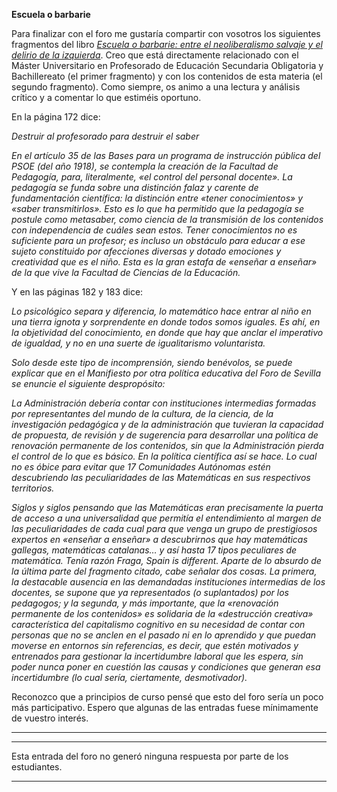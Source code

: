 __Escuela o barbarie__

Para finalizar con el foro me gustaría compartir con vosotros los siguientes fragmentos del libro [_Escuela o barbarie: entre el neoliberalismo salvaje y el delirio de la izquierda_](https://iacobus.usc.gal/permalink/34CISUG_USC/o7pcup/alma991001141759707712). Creo que está directamente relacionado con el Máster Universitario en Profesorado de Educación Secundaria Obligatoria y Bachillereato (el primer fragmento) y con los contenidos de esta materia (el segundo fragmento). Como siempre, os animo a una lectura y análisis crítico y a comentar lo que estiméis oportuno.

En la página 172 dice:

_Destruir al profesorado para destruir el saber_

_En el artículo 35 de las Bases para un programa de instrucción pública del PSOE (del año 1918), se contempla la creación de la Facultad de Pedagogía, para, literalmente, «el control del personal docente». La pedagogía se funda sobre una distinción falaz y carente de fundamentación científica: la distinción entre «tener conocimientos» y «saber transmitirlos». Esto es lo que ha permitido que la pedagogía se postule como metasaber, como ciencia de la transmisión de los contenidos con independencia de cuáles sean estos. Tener conocimientos no es suficiente para un profesor; es incluso un obstáculo para educar a ese sujeto constituido por afecciones diversas y dotado emociones y creatividad que es el niño. Esta es la gran estafa de «enseñar a enseñar» de la que vive la Facultad de Ciencias de la Educación._

Y en las páginas 182 y 183 dice: 

_Lo psicológico separa y diferencia, lo matemático hace entrar al niño en una tierra ignota y sorprendente en donde todos somos iguales. Es ahí, en la objetividad del conocimiento, en donde que hay que anclar el imperativo de igualdad, y no en una suerte de igualitarismo voluntarista._

_Solo desde este tipo de incomprensión, siendo benévolos, se puede explicar que en el Manifiesto por otra política educativa del Foro de Sevilla se enuncie el siguiente despropósito:_

_La Administración debería contar con instituciones intermedias formadas por representantes del mundo de la cultura, de la ciencia, de la investigación pedagógica y de la administración que tuvieran la capacidad de propuesta, de revisión y de sugerencia para desarrollar una política de renovación permanente de los contenidos, sin que la Administración pierda el control de lo que es básico. En la política científica así se hace. Lo cual no es óbice para evitar que 17 Comunidades Autónomas estén descubriendo las peculiaridades de las Matemáticas en sus respectivos territorios._

_Siglos y siglos pensando que las Matemáticas eran precisamente la puerta de acceso a una universalidad que permitía el entendimiento al margen de las peculiaridades de cada cual para que venga un grupo de prestigiosos expertos en «enseñar a enseñar» a descubrirnos que hay matemáticas gallegas, matemáticas catalanas… y así hasta 17 tipos peculiares de matemática. Tenía razón Fraga, Spain is different. Aparte de lo absurdo de la última parte del fragmento citado, cabe señalar dos cosas. La primera, la destacable ausencia en las demandadas instituciones intermedias de los docentes, se supone que ya representados (o suplantados) por los pedagogos; y la segunda, y más importante, que la «renovación permanente de los contenidos» es solidaria de la «destrucción creativa» característica del capitalismo cognitivo en su necesidad de contar con personas que no se anclen en el pasado ni en lo aprendido y que puedan moverse en entornos sin referencias, es decir, que estén motivados y entrenados para gestionar la incertidumbre laboral que les espera, sin poder nunca poner en cuestión las causas y condiciones que generan esa incertidumbre (lo cual sería, ciertamente, desmotivador)._

Reconozco que a principios de curso pensé que esto del foro sería un poco más participativo. Espero que algunas de las entradas fuese mínimamente de vuestro interés.

<hr>

<hr>

Esta entrada del foro no generó ninguna respuesta por parte de los estudiantes.

<hr>
